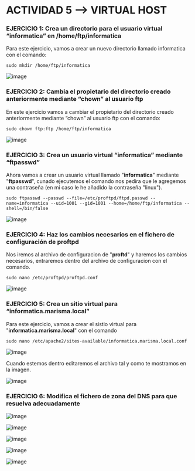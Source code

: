 # ACTIVIDAD 5 --> VIRTUAL HOST

### EJERCICIO 1:  Crea un directorio para el usuario virtual “informatica” en /home/ftp/informatica

Para este ejercicio, vamos a crear un nuevo directorio llamado informatica con el comando:
````
sudo mkdir /home/ftp/informatica
````

![image](https://github.com/Josex02/SREI-ASIR2/assets/91255971/e369100f-ee41-4081-81d5-79861f1f5dbf)



### EJERCICIO 2: Cambia el propietario del directorio creado anteriormente mediante “chown” al usuario ftp

En este ejercicio vamos a cambiar el propietario del directorio creado anteriormente mediante “chown” al usuario ftp con el comando:

````
sudo chown ftp:ftp /home/ftp/informatica
````

![image](https://github.com/Josex02/SREI-ASIR2/assets/91255971/c684cb9d-5019-409d-ae01-4780990de69e)



### EJERCICIO 3: Crea un usuario virtual “informatica” mediante “ftpasswd”

Ahora vamos a crear un usuario virtual llamado "**informatica**" mediante "**ftpasswd**", cunado ejecutemos el comando nos pedira que le agregemos una contraseña (en mi caso le he añadido la contraseña "linux").

````
sudo ftpasswd --passwd --file=/etc/proftpd/ftpd.passwd --name=informatica --uid=1001 --gid=1001 --home=/home/ftp/informatica --shell=/bin/false
````

![image](https://github.com/Josex02/SREI-ASIR2/assets/91255971/22f93eae-676a-4dbf-a1aa-7ddc1525ff56)



### EJERCICIO 4: Haz los cambios necesarios en el fichero de configuración de proftpd

Nos iremos al archivo de configuracion de "**proftd**" y haremos los cambios necesarios, entraremos dentro del archivo de configuracion con el comando.

````
sudo nano /etc/proftpd/proftpd.conf
````

![image](https://github.com/Josex02/SREI-ASIR2/assets/91255971/e36804bf-b413-4a13-a860-4b0709adf743)



### EJERCICIO 5: Crea un sitio virtual para “informatica.marisma.local”

Para este ejercicio, vamos a crear el sistio virtual para "**informatica.marisma.local**" con el comando

````
sudo nano /etc/apache2/sites-available/informatica.marisma.local.conf
````

![image](https://github.com/Josex02/SREI-ASIR2/assets/91255971/79a8b47e-8afa-4abb-a7d4-f27162a7b56b)

Cuando estemos dentro editaremos el archivo tal y como te mostramos en la imagen.

![image](https://github.com/Josex02/SREI-ASIR2/assets/91255971/b262a065-f617-4ae9-80b6-97a864f7dff2)



### EJERCICIO 6: Modifica el fichero de zona del DNS para que resuelva adecuadamente

![image](https://github.com/Josex02/SREI-ASIR2/assets/91255971/89e1d191-b473-4f06-94b2-f5eea2d7a01b)

![image](https://github.com/Josex02/SREI-ASIR2/assets/91255971/c5dd5245-9c27-4257-bf6b-e13781b69f78)

![image](https://github.com/Josex02/SREI-ASIR2/assets/91255971/0945433e-382a-4433-8235-0292b6da89ce)

![image](https://github.com/Josex02/SREI-ASIR2/assets/91255971/8f138099-acac-40a3-86d0-d79a6031d47d)

![image](https://github.com/Josex02/SREI-ASIR2/assets/91255971/0cdfa843-4b26-48bc-87fd-aeef1b8dc6a5)

















